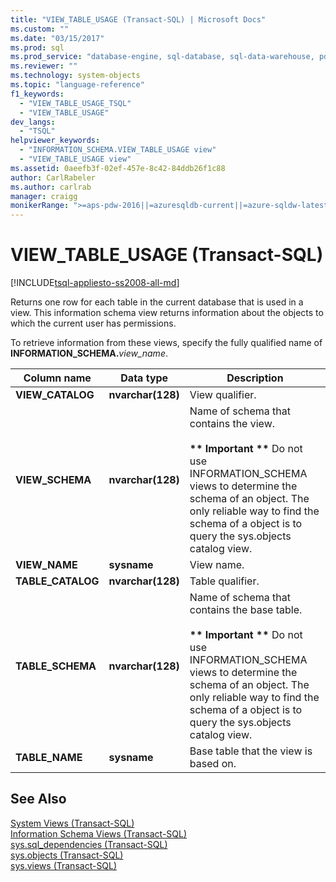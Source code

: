 ```yaml
---
title: "VIEW_TABLE_USAGE (Transact-SQL) | Microsoft Docs"
ms.custom: ""
ms.date: "03/15/2017"
ms.prod: sql
ms.prod_service: "database-engine, sql-database, sql-data-warehouse, pdw"
ms.reviewer: ""
ms.technology: system-objects
ms.topic: "language-reference"
f1_keywords: 
  - "VIEW_TABLE_USAGE_TSQL"
  - "VIEW_TABLE_USAGE"
dev_langs: 
  - "TSQL"
helpviewer_keywords: 
  - "INFORMATION_SCHEMA.VIEW_TABLE_USAGE view"
  - "VIEW_TABLE_USAGE view"
ms.assetid: 0aeefb3f-02ef-457e-8c42-84ddb26f1c88
author: CarlRabeler
ms.author: carlrab
manager: craigg
monikerRange: ">=aps-pdw-2016||=azuresqldb-current||=azure-sqldw-latest||>=sql-server-2016||=sqlallproducts-allversions||>=sql-server-linux-2017||=azuresqldb-mi-current"
---
```

# VIEW_TABLE_USAGE (Transact-SQL)
[!INCLUDE[tsql-appliesto-ss2008-all-md](../../includes/tsql-appliesto-ss2008-all-md.md)]

  Returns one row for each table in the current database that is used in a view. This information schema view returns information about the objects to which the current user has permissions.  
  
 To retrieve information from these views, specify the fully qualified name of **INFORMATION_SCHEMA.**_view_name_.  
  
|Column name|Data type|Description|  
|-----------------|---------------|-----------------|  
|**VIEW_CATALOG**|**nvarchar(**128**)**|View qualifier.|  
|**VIEW_SCHEMA**|**nvarchar(**128**)**|Name of schema that contains the view.<br /><br /> **&#42;&#42; Important &#42;&#42;** Do not use INFORMATION_SCHEMA views to determine the schema of an object. The only reliable way to find the schema of a object is to query the sys.objects catalog view.|  
|**VIEW_NAME**|**sysname**|View name.|  
|**TABLE_CATALOG**|**nvarchar(**128**)**|Table qualifier.|  
|**TABLE_SCHEMA**|**nvarchar(**128**)**|Name of schema that contains the base table.<br /><br /> **&#42;&#42; Important &#42;&#42;** Do not use INFORMATION_SCHEMA views to determine the schema of an object. The only reliable way to find the schema of a object is to query the sys.objects catalog view.|  
|**TABLE_NAME**|**sysname**|Base table that the view is based on.|  
  
## See Also  
 [System Views &#40;Transact-SQL&#41;](https://msdn.microsoft.com/library/35a6161d-7f43-4e00-bcd3-3091f2015e90)   
 [Information Schema Views &#40;Transact-SQL&#41;](~/relational-databases/system-information-schema-views/system-information-schema-views-transact-sql.md)   
 [sys.sql_dependencies &#40;Transact-SQL&#41;](../../relational-databases/system-catalog-views/sys-sql-dependencies-transact-sql.md)   
 [sys.objects &#40;Transact-SQL&#41;](../../relational-databases/system-catalog-views/sys-objects-transact-sql.md)   
 [sys.views &#40;Transact-SQL&#41;](../../relational-databases/system-catalog-views/sys-views-transact-sql.md)  
  
  

